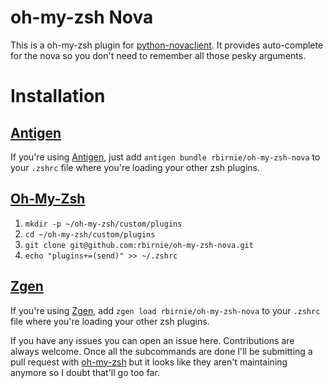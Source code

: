 # oh-my-zsh Nova

This is a oh-my-zsh plugin for [python-novaclient](https://github.com/openstack/python-novaclient). It provides auto-complete for the nova so you don't need to remember all those pesky arguments.

# Installation

## [Antigen](github.com/zsh-users/antigen)

If you're using [Antigen](github.com/zsh-users/antigen), just add `antigen bundle rbirnie/oh-my-zsh-nova` to your `.zshrc` file where you're loading your other zsh plugins.

## [Oh-My-Zsh](https://github.com/robbyrussell/oh-my-zsh)

1. `mkdir -p ~/oh-my-zsh/custom/plugins`
2. `cd ~/oh-my-zsh/custom/plugins`
3. `git clone git@github.com:rbirnie/oh-my-zsh-nova.git`
4. `echo "plugins+=(send)" >> ~/.zshrc`

## [Zgen](tarjoilija/zgen)

If you're using [Zgen](tarjoilija/zgen), add `zgen load rbirnie/oh-my-zsh-nova` to your `.zshrc` file where you're loading your other zsh plugins.

If you have any issues you can open an issue here. Contributions are always welcome. Once all the subcommands are done I'll be submitting a pull request with [oh-my-zsh](https://github.com/robbyrussell/oh-my-zsh) but it looks like they aren't maintaining anymore so I doubt that'll go too far. 
